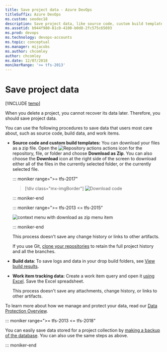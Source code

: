 ```yaml
---
title: Save project data - Azure DevOps
titleSuffix: Azure DevOps
ms.custom: seodec18
description: Save project data, like source code, custom build templates, build data, and work items.
ms.assetid: b944f980-81c0-4100-b0d8-2fc575c65693
ms.prod: devops
ms.technology: devops-accounts
ms.topic: conceptual
ms.manager: mijacobs
ms.author: chcomley
author: chcomley
ms.date: 12/07/2018
monikerRange: '>= tfs-2013'
---
```


# Save project data

[!INCLUDE [temp](../../_shared/version-vsts-tfs-all-versions.md)]

When you delete a project, you cannot recover its data later. Therefore, you should save project data.

You can use the following procedures to save data that users most care about, such as source code, build data, and work items.

* **Source code and custom build templates:** You can download your files as a zip file. Open the ![Repository actions](../../_img/icons/actions-icon.png) actions icon for the repository, file, or folder and choose **Download as Zip**. You can also choose the **Download** icon at the right side of the screen to download either all of the files in the currently selected folder, or the currently selected file.

  ::: moniker range=">= tfs-2017"

  > [!div class="mx-imgBorder"]
  > ![Download code ](../public/_img/download-code/download-zip-file.png)

  ::: moniker-end

  ::: moniker range=">= tfs-2013 <= tfs-2015"

  ![context menu with download as zip menu item](_img/delete-project/ic760345.png)

  ::: moniker-end

  This process doesn't save any change history or links to other artifacts.

    If you use Git, [clone your repositories](../../repos/git/gitquickstart.md) to retain the full project history and all the branches.

* **Build data**: To save logs and data in your drop build folders, see [View build results](https://msdn.microsoft.com/library/ms181733.aspx).

* **Work item tracking data:** Create a work item query and open it [using Excel](../../boards/backlogs/office/bulk-add-modify-work-items-excel.md). Save the Excel spreadsheet.

    This process doesn't save any attachments, change history, or links to other artifacts.

To learn more about how we manage and protect your data, read our [Data Protection Overview](../../organizations/security/data-protection.md).

::: moniker range=">= tfs-2013 <= tfs-2018"

You can easily save data stored for a project collection
by [making a backup of the database](/azure/devops/server/admin/backup/config-backup-sched-plan). You can also
use the same steps as above.

::: moniker-end
